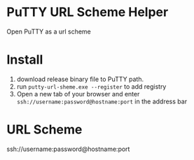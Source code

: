 # PuTTY URL Scheme Helper 
Open PuTTY as a url scheme

# Install
1. download release binary file to PuTTY path.
2. run `putty-url-sheme.exe --register` to add registry
3. Open a new tab of your browser and enter `ssh://username:password@hostname:port` in the address bar

# URL Scheme
ssh://username:password@hostname:port
